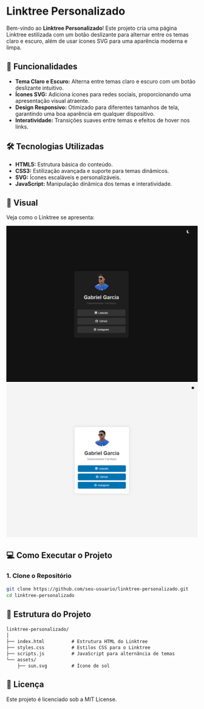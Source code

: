 # Linktree Personalizado

Bem-vindo ao **Linktree Personalizado**! Este projeto cria uma página Linktree estilizada com um botão deslizante para alternar entre os temas claro e escuro, além de usar ícones SVG para uma aparência moderna e limpa.

## 🚀 Funcionalidades

- **Tema Claro e Escuro:** Alterna entre temas claro e escuro com um botão deslizante intuitivo.
- **Ícones SVG:** Adiciona ícones para redes sociais, proporcionando uma apresentação visual atraente.
- **Design Responsivo:** Otimizado para diferentes tamanhos de tela, garantindo uma boa aparência em qualquer dispositivo.
- **Interatividade:** Transições suaves entre temas e efeitos de hover nos links.

## 🛠️ Tecnologias Utilizadas

- **HTML5:** Estrutura básica do conteúdo.
- **CSS3:** Estilização avançada e suporte para temas dinâmicos.
- **SVG:** Ícones escaláveis e personalizáveis.
- **JavaScript:** Manipulação dinâmica dos temas e interatividade.

## 📸 Visual

Veja como o Linktree se apresenta:

![Linktree Screenshot](asstes/Captura%20de%20tela%202024-08-18%20170514.png)
![Linktree Screenshot](asstes/Captura%20de%20tela%202024-08-18%20170541.png)

## 💻 Como Executar o Projeto

### 1. Clone o Repositório

```bash
git clone https://github.com/seu-usuario/linktree-personalizado.git
cd linktree-personalizado
```

## 🔧 Estrutura do Projeto

```
linktree-personalizado/
│
├── index.html          # Estrutura HTML do Linktree
├── styles.css          # Estilos CSS para o Linktree
├── scripts.js          # JavaScript para alternância de temas
└── assets/
    ├── sun.svg         # Ícone de sol
```

## 📜 Licença

Este projeto é licenciado sob a MIT License.
